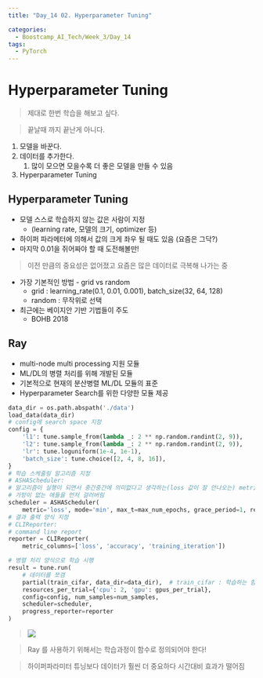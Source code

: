 ```yaml
---
title: "Day_14 02. Hyperparameter Tuning"

categories:
  - Boostcamp_AI_Tech/Week_3/Day_14
tags:
  - PyTorch
---
```


# Hyperparameter Tuning

> 제대로 한번 학습을 해보고 싶다.

> 끝날때 까지 끝난게 아니다.

1. 모델을 바꾼다.
2. 데이터를 추가한다.
   1. 많이 모으면 모을수록 더 좋은 모델을 만들 수 있음
3. Hyperparameter Tuning

## Hyperparameter Tuning

- 모델 스스로 학습하지 않는 값은 사람이 지정
  - (learning rate, 모델의 크기, optimizer 등)
- 하이퍼 파라메터에 의해서 값의 크게 좌우 될 때도 있음 (요즘은 그닥?)
- 마지막 0.01을 쥐어짜야 할 때 도전해볼만!

> 이전 만큼의 중요성은 없어졌고 요즘은 많은 데이터로 극복해 나가는 중

- 가장 기본적인 방법 - grid vs random
  - grid : learning_rate(0.1, 0.01, 0.001), batch_size(32, 64, 128)
  - random : 무작위로 선택
- 최근에는 베이지안 기반 기법들이 주도
  - BOHB 2018

## Ray

- multi-node multi processing 지원 모듈
- ML/DL의 병렬 처리를 위해 개발된 모듈
- 기본적으로 현재의 분산병렬 ML/DL 모듈의 표준
- Hyperparameter Search를 위한 다양한 모듈 제공

```python
data_dir = os.path.abspath('./data')
load_data(data_dir)
# config에 search space 지정
config = {
    'l1': tune.sample_from(lambda _: 2 ** np.random.randint(2, 9)),
    'l2': tune.sample_from(lambda _: 2 ** np.random.randint(2, 9)),
    'lr': tune.loguniform(1e-4, 1e-1),
    'batch_size': tune.choice([2, 4, 8, 16]),
}
# 학습 스케줄링 알고리즘 지정
# ASHAScheduler: 
# 알고리즘이 실행이 되면서 중간중간에 의미없다고 생각하는(loss 값이 잘 안나오는) metric 들은 다 잘라내버림
# 가망이 없는 애들을 먼저 걸러버림
scheduler = ASHAScheduler(
    metric='loss', mode='min', max_t=max_num_epochs, grace_period=1, reduction_factor=2)
# 결과 출력 양식 지정
# CLIReporter:
# command line report
reporter = CLIReporter(
    metric_columns=['loss', 'accuracy', 'training_iteration'])

# 병렬 처리 양식으로 학습 시행
result = tune.run(
    # 데이터를 쪼갬
    partial(train_cifar, data_dir=data_dir),  # train_cifar : 학습하는 함수
    resources_per_trial={'cpu': 2, 'gpu': gpus_per_trial},
    config=config, num_samples=num_samples,
    scheduler=scheduler,
    progress_reporter=reporter
)
```

> ![]({{site.url}}/assets/images/2021-08-20-10-51-51.png)

> Ray 를 사용하기 위해서는 학습과정이 함수로 정의되어야 한다!

> 하이퍼파라미터 튜닝보다 데이터가 훨씬 더 중요하다
> 시간대비 효과가 떨어짐
